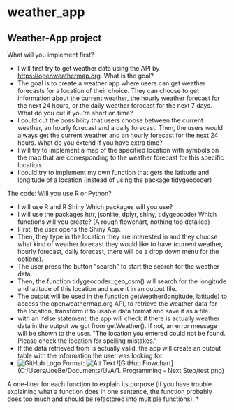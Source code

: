 # weather_app
## Weather-App project

What will you implement first?
* I will first try to get weather data using the API by https://openweathermap.org.
What is the goal?
* The goal is to create a weather app where users can get weather forecasts for a location of their choice. They can choose to get information about the current weather, the hourly weather forecast for the next 24 hours, or the daily weather forecast for the next 7 days.  
What do you cut if you’re short on time?
* I could cut the possibility that users choose between the current weather, an hourly forecast and a daily forecast. Then, the users would always get the current weather and an hourly forecast for the next 24 hours.
What do you extend if you have extra time?
* I will try to implement a map of the specified location with symbols on the map that are corresponding to the weather forecast for this specific location.   
* I could try to implement my own function that gets the latitude and longitude of a location (instead of using the package tidygeocoder)


The code:
Will you use R or Python?
* I will use R and R Shiny
Which packages will you use?
* I will use the packages httr, jsonlite, dplyr, shiny, tidygeocoder
Which functions will you create? (A rough flowchart, nothing too detailed)
* First, the user opens the Shiny App.
* Then, they type in the location they are interested in and they choose what kind of weather forecast they would like to have (current weather, hourly forecast, daily forecast, there will be a drop down menu for the options).
* The user press the button "search" to start the search for the weather data.
* Then, the function tidygeocoder::geo_osm() will search for the longitude and latitude of this location and save it in an output file.
* The output will be used in the function getWeather(longitude, latitude) to access the openweathermap.org API, to retrieve the weather data for the location, transform it to usable data format and save it as a file.
* with an ifelse statement, the app will check if there is actually weather data in the output we got from getWeather(). If not, an error message will be shown to the user. "The location you entered could not be found. Please check the location for spelling mistakes."
* If the data retrieved from  is actually valid, the app will create an output table with the information the user was looking for. 
* ![GitHub Logo](/images/logo.png)
Format: ![Alt Text](url)
![GitHub Flowchart](C:/Users/JoeBe/Documents/UvA/1. Programming - Next Step/test.png)

A one-liner for each function to explain its purpose (if you have trouble explaining what a function does in one sentence, the function probably does too much and should be refactored into multiple functions).
*
